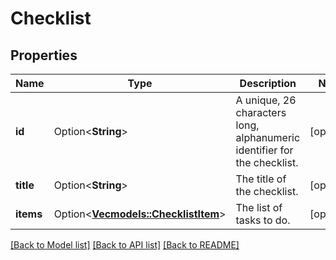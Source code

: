 # Checklist

## Properties

Name | Type | Description | Notes
------------ | ------------- | ------------- | -------------
**id** | Option<**String**> | A unique, 26 characters long, alphanumeric identifier for the checklist. | [optional]
**title** | Option<**String**> | The title of the checklist. | [optional]
**items** | Option<[**Vec<models::ChecklistItem>**](ChecklistItem.md)> | The list of tasks to do. | [optional]

[[Back to Model list]](../README.md#documentation-for-models) [[Back to API list]](../README.md#documentation-for-api-endpoints) [[Back to README]](../README.md)


